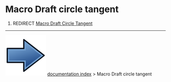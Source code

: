 # Macro Draft circle tangent
1.  REDIRECT [Macro Draft Circle Tangent](Macro_Draft_Circle_Tangent.md)



---
![](images/Button_right.svg) [documentation index](../README.md) > Macro Draft circle tangent
